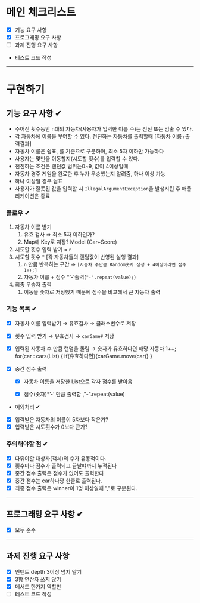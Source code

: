 # 메인 체크리스트

- [x]  기능 요구 사항
- [x]  프로그래밍 요구 사항
- [ ]  과제 진행 요구 사항
  - 테스트 코드 작성

---
# 구현하기

## 기능 요구 사항 ✔

- 주어진 횟수동안 n대의 자동차(사용자가 입력한 이름 수)는 전진 또는 멈출 수 있다.
- 각 자동차에 이름을 부여할 수 있다. 전진하는 자동차를 출력할때 [자동차 이름+출력결과]
- 자동차 이름은 쉼표, 를 기준으로 구분하며, 최소 5자 이하만 가능하다
- 사용자는 몇번을 이동할지(시도할 횟수)를 입력할 수 있다.
- 전진하는 조건은 랜던값 범위는0~9, 값이 4이상일때
- 자동차 경주 게임을 완료한 후 누가 우숭했는지 알려줌, 하나 이상 가능
- 하나 이상일 경우 쉼표
- 사용자가 잘못된 값을 입력할 시 `IllegalArgumentException`을 발생시킨 후 애플리케이션은 종료

### 플로우 ✔

1. 자동차 이름 받기
    1. 유효 검사 ⇒ 최소 5자 이하인가?
    2. Map에 Key로 저장? Model (Car+Score)
2. 시도할 횟수 입력 받기 = `n`
3. 시도할 횟수 * [각 자동차들의 랜덤값이 반영된 실행 결과]
    1. `n` 만큼 반복하는 구간 ⇒ `[자동차 수만큼 Random숫자 생성 + 4이상이라면 점수 1++;]`
    2. 자동차 이름 + 점수 *‘-’출력(`"-".repeat(value);`)
4. 최종 우승자 출력
    1. 이동을 숫자로 저장했기 때문에 점수을 비교해서 큰 자동차 출력

### 기능 목록 ✔
- [x]  자동차 이름 입력받기 → 유효검사 → 클래스변수로 저장
- [x]  횟수 입력 받기 → 유효검사 → `carGame#` 저장
- [x]  입력된 자동차 수 만큼 랜덤을 돌림 → 숫자가 유효하다면 해당 자동차 1++;<br>
for(car : cars(List<String>) { if(유효하다면){carGame.move(car)} }

- [x]  중간 점수 출력
    - [x]  자동차 이름을 저장한 List<String>으로 각자 점수를 받아옴
    - [x]  점수(숫자)*’-’ 만큼 출력함 ,"-".repeat(value)
   

- 예외처리 ✔
- [x]  입력받은 자동차의 이름이 5자보다 작은가?
- [x]  입력받은 시도횟수가 0보다 큰가?

### 주의해야할 점 ✔

- [x]  다뤄야할 대상자(객체)의 수가 유동적이다.
- [x]  횟수마다 점수가 출력되고 끝날떄까지 누적된다
- [x]  중간 점수 출력은 점수가 없어도 출력한다
- [x]  중간 점수는 car하나당 한줄로 출력된다.
- [x]  최종 점수 출력은 winner이 1명 이상일때 ","로 구분된다.

---

## 프로그래밍 요구 사항 ✔

- [x]  모두 준수

---

## 과제 진행 요구 사항

- [x]  인덴트 depth 3이상 넘지 말기
- [x]  3항 연산자 쓰지 않기
- [x]  메서드 한가지 역할만
- [ ]  테스트 코드 작성